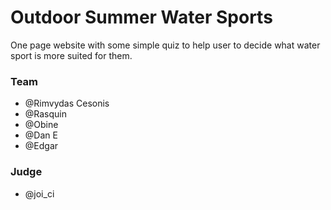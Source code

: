 # Outdoor Summer Water Sports

One page website with some simple quiz to help user to decide what water sport is more suited for them.
### Team 
- @Rimvydas Cesonis 
- @Rasquin 
- @Obine
- @Dan E
- @Edgar
### Judge 
- @joi_ci